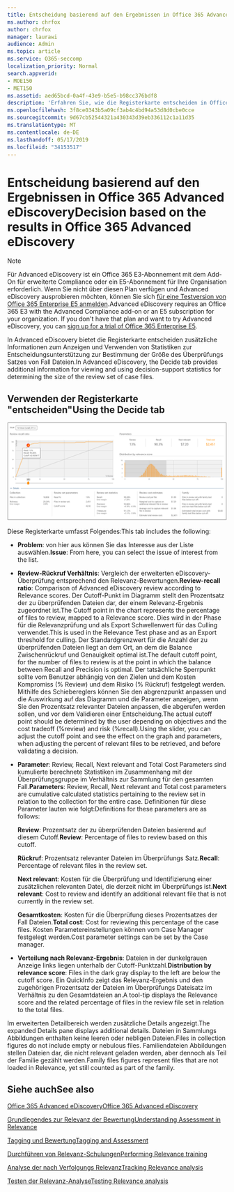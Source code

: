 ```yaml
---
title: Entscheidung basierend auf den Ergebnissen in Office 365 Advanced eDiscovery
ms.author: chrfox
author: chrfox
manager: laurawi
audience: Admin
ms.topic: article
ms.service: O365-seccomp
localization_priority: Normal
search.appverid:
- MOE150
- MET150
ms.assetid: aed65bcd-0a4f-43e9-b5e5-b98cc376bdf8
description: 'Erfahren Sie, wie die Registerkarte entscheiden in Office 365 Advanced eDiscovery Daten bereitstellt, mit denen Sie die richtige Größe des Überprüfungs Satzes von Fall Dateien ermitteln können. '
ms.openlocfilehash: 3f8ce0343b5a09cf3ab4c4bd94a53d8d0cbe0cce
ms.sourcegitcommit: 9d67cb52544321a430343d39eb336112c1a11d35
ms.translationtype: MT
ms.contentlocale: de-DE
ms.lasthandoff: 05/17/2019
ms.locfileid: "34153517"
---
```

# <a name="decision-based-on-the-results-in-office-365-advanced-ediscovery"></a><span data-ttu-id="36fbd-103">Entscheidung basierend auf den Ergebnissen in Office 365 Advanced eDiscovery</span><span class="sxs-lookup"><span data-stu-id="36fbd-103">Decision based on the results in Office 365 Advanced eDiscovery</span></span>

> [!NOTE]
> <span data-ttu-id="36fbd-p101">Für Advanced eDiscovery ist ein Office 365 E3-Abonnement mit dem Add-On für erweiterte Compliance oder ein E5-Abonnement für Ihre Organisation erforderlich. Wenn Sie nicht über diesen Plan verfügen und Advanced eDiscovery ausprobieren möchten, können Sie sich [für eine Testversion von Office 365 Enterprise E5 anmelden](https://go.microsoft.com/fwlink/p/?LinkID=698279).</span><span class="sxs-lookup"><span data-stu-id="36fbd-p101">Advanced eDiscovery requires an Office 365 E3 with the Advanced Compliance add-on or an E5 subscription for your organization. If you don't have that plan and want to try Advanced eDiscovery, you can [sign up for a trial of Office 365 Enterprise E5](https://go.microsoft.com/fwlink/p/?LinkID=698279).</span></span> 
  
 <span data-ttu-id="36fbd-106">In Advanced eDiscovery bietet die Registerkarte entscheiden zusätzliche Informationen zum Anzeigen und Verwenden von Statistiken zur Entscheidungsunterstützung zur Bestimmung der Größe des Überprüfungs Satzes von Fall Dateien.</span><span class="sxs-lookup"><span data-stu-id="36fbd-106">In Advanced eDiscovery, the Decide tab provides additional information for viewing and using decision-support statistics for determining the size of the review set of case files.</span></span> 
  
## <a name="using-the-decide-tab"></a><span data-ttu-id="36fbd-107">Verwenden der Registerkarte "entscheiden"</span><span class="sxs-lookup"><span data-stu-id="36fbd-107">Using the Decide tab</span></span>

![Relevanz entscheiden](media/f32fed89-f3b5-404a-90c7-ea25d2eb58a9.png)
  
<span data-ttu-id="36fbd-109">Diese Registerkarte umfasst Folgendes:</span><span class="sxs-lookup"><span data-stu-id="36fbd-109">This tab includes the following:</span></span>
  
- <span data-ttu-id="36fbd-110">**Problem**: von hier aus können Sie das Interesse aus der Liste auswählen.</span><span class="sxs-lookup"><span data-stu-id="36fbd-110">**Issue**: From here, you can select the issue of interest from the list.</span></span> 
    
- <span data-ttu-id="36fbd-111">**Review-Rückruf Verhältnis**: Vergleich der erweiterten eDiscovery-Überprüfung entsprechend den Relevanz-Bewertungen.</span><span class="sxs-lookup"><span data-stu-id="36fbd-111">**Review-recall ratio**: Comparison of Advanced eDiscovery review according to Relevance scores.</span></span> <span data-ttu-id="36fbd-112">Der Cutoff-Punkt im Diagramm stellt den Prozentsatz der zu überprüfenden Dateien dar, der einem Relevanz-Ergebnis zugeordnet ist.</span><span class="sxs-lookup"><span data-stu-id="36fbd-112">The Cutoff point in the chart represents the percentage of files to review, mapped to a Relevance score.</span></span> <span data-ttu-id="36fbd-113">Dies wird in der Phase für die Relevanzprüfung und als Export Schwellenwert für das Culling verwendet.</span><span class="sxs-lookup"><span data-stu-id="36fbd-113">This is used in the Relevance Test phase and as an Export threshold for culling.</span></span> <span data-ttu-id="36fbd-114">Der Standardgrenzwert für die Anzahl der zu überprüfenden Dateien liegt an dem Ort, an dem die Balance Zwischenrückruf und Genauigkeit optimal ist.</span><span class="sxs-lookup"><span data-stu-id="36fbd-114">The default cutoff point, for the number of files to review is at the point in which the balance between Recall and Precision is optimal.</span></span> <span data-ttu-id="36fbd-115">Der tatsächliche Sperrpunkt sollte vom Benutzer abhängig von den Zielen und dem Kosten Kompromiss (% Review) und dem Risiko (% Rückruf) festgelegt werden. Mithilfe des Schiebereglers können Sie den abgrenzpunkt anpassen und die Auswirkung auf das Diagramm und die Parameter anzeigen, wenn Sie den Prozentsatz relevanter Dateien anpassen, die abgerufen werden sollen, und vor dem Validieren einer Entscheidung.</span><span class="sxs-lookup"><span data-stu-id="36fbd-115">The actual cutoff point should be determined by the user depending on objectives and the cost tradeoff (%review) and risk (%recall).Using the slider, you can adjust the cutoff point and see the effect on the graph and parameters, when adjusting the percent of relevant files to be retrieved, and before validating a decision.</span></span>
    
- <span data-ttu-id="36fbd-116">**Parameter**: Review, Recall, Next relevant and Total Cost Parameters sind kumulierte berechnete Statistiken im Zusammenhang mit der Überprüfungsgruppe im Verhältnis zur Sammlung für den gesamten Fall.</span><span class="sxs-lookup"><span data-stu-id="36fbd-116">**Parameters**: Review, Recall, Next relevant and Total cost parameters are cumulative calculated statistics pertaining to the review set in relation to the collection for the entire case.</span></span> <span data-ttu-id="36fbd-117">Definitionen für diese Parameter lauten wie folgt:</span><span class="sxs-lookup"><span data-stu-id="36fbd-117">Definitions for these parameters are as follows:</span></span>
    
    <span data-ttu-id="36fbd-118">**Review**: Prozentsatz der zu überprüfenden Dateien basierend auf diesem Cutoff.</span><span class="sxs-lookup"><span data-stu-id="36fbd-118">**Review**: Percentage of files to review based on this cutoff.</span></span> 
    
    <span data-ttu-id="36fbd-119">**Rückruf**: Prozentsatz relevanter Dateien im Überprüfungs Satz.</span><span class="sxs-lookup"><span data-stu-id="36fbd-119">**Recall**: Percentage of relevant files in the review set.</span></span> 
    
    <span data-ttu-id="36fbd-120">**Next relevant**: Kosten für die Überprüfung und Identifizierung einer zusätzlichen relevanten Datei, die derzeit nicht im Überprüfungs ist.</span><span class="sxs-lookup"><span data-stu-id="36fbd-120">**Next relevant**: Cost to review and identify an additional relevant file that is not currently in the review set.</span></span> 
    
    <span data-ttu-id="36fbd-121">**Gesamtkosten**: Kosten für die Überprüfung dieses Prozentsatzes der Fall Dateien.</span><span class="sxs-lookup"><span data-stu-id="36fbd-121">**Total cost**: Cost for reviewing this percentage of the case files.</span></span> <span data-ttu-id="36fbd-122">Kosten Parametereinstellungen können vom Case Manager festgelegt werden.</span><span class="sxs-lookup"><span data-stu-id="36fbd-122">Cost parameter settings can be set by the Case manager.</span></span>
    
- <span data-ttu-id="36fbd-123">**Verteilung nach Relevanz-Ergebnis**: Dateien in der dunkelgrauen Anzeige links liegen unterhalb der Cutoff-Punktzahl.</span><span class="sxs-lookup"><span data-stu-id="36fbd-123">**Distribution by relevance score**: Files in the dark gray display to the left are below the cutoff score.</span></span> <span data-ttu-id="36fbd-124">Ein QuickInfo zeigt das Relevanz-Ergebnis und den zugehörigen Prozentsatz der Dateien im Überprüfungs Dateisatz im Verhältnis zu den Gesamtdateien an.</span><span class="sxs-lookup"><span data-stu-id="36fbd-124">A tool-tip displays the Relevance score and the related percentage of files in the review file set in relation to the total files.</span></span>
    
<span data-ttu-id="36fbd-125">Im erweiterten Detailbereich werden zusätzliche Details angezeigt.</span><span class="sxs-lookup"><span data-stu-id="36fbd-125">The expanded Details pane displays additional details.</span></span> <span data-ttu-id="36fbd-126">Dateien in Sammlungs Abbildungen enthalten keine leeren oder nebligen Dateien.</span><span class="sxs-lookup"><span data-stu-id="36fbd-126">Files in collection figures do not include empty or nebulous files.</span></span> <span data-ttu-id="36fbd-127">Familiendateien Abbildungen stellen Dateien dar, die nicht relevant geladen werden, aber dennoch als Teil der Familie gezählt werden.</span><span class="sxs-lookup"><span data-stu-id="36fbd-127">Family files figures represent files that are not loaded in Relevance, yet still counted as part of the family.</span></span>
  
## <a name="see-also"></a><span data-ttu-id="36fbd-128">Siehe auch</span><span class="sxs-lookup"><span data-stu-id="36fbd-128">See also</span></span>

[<span data-ttu-id="36fbd-129">Office 365 Advanced eDiscovery</span><span class="sxs-lookup"><span data-stu-id="36fbd-129">Office 365 Advanced eDiscovery</span></span>](office-365-advanced-ediscovery.md)
  
[<span data-ttu-id="36fbd-130">Grundlegendes zur Relevanz der Bewertung</span><span class="sxs-lookup"><span data-stu-id="36fbd-130">Understanding Assessment in Relevance</span></span>](assessment-in-relevance-in-advanced-ediscovery.md)
  
[<span data-ttu-id="36fbd-131">Tagging und Bewertung</span><span class="sxs-lookup"><span data-stu-id="36fbd-131">Tagging and Assessment</span></span>](tagging-and-relevance-training-in-advanced-ediscovery.md)
  
[<span data-ttu-id="36fbd-132">Durchführen von Relevanz-Schulungen</span><span class="sxs-lookup"><span data-stu-id="36fbd-132">Performing Relevance training</span></span>](tagging-and-assessment-in-advanced-ediscovery.md)
  
[<span data-ttu-id="36fbd-133">Analyse der nach Verfolgungs Relevanz</span><span class="sxs-lookup"><span data-stu-id="36fbd-133">Tracking Relevance analysis</span></span>](track-relevance-analysis-in-advanced-ediscovery.md)
  
[<span data-ttu-id="36fbd-134">Testen der Relevanz-Analyse</span><span class="sxs-lookup"><span data-stu-id="36fbd-134">Testing Relevance analysis</span></span>](test-relevance-analysis-in-advanced-ediscovery.md)

